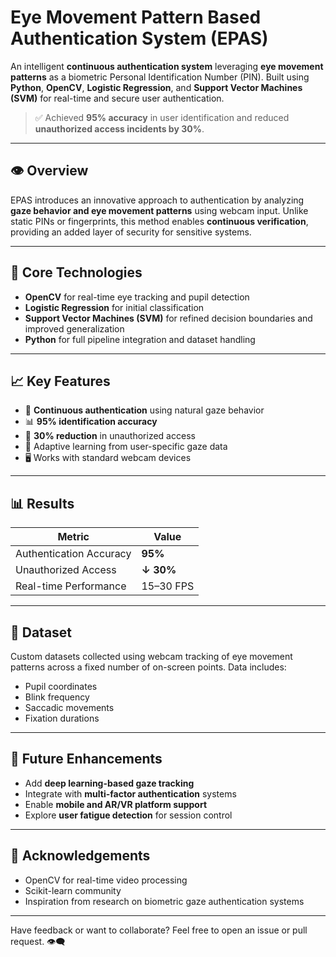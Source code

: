 # Eye Movement Pattern Based Authentication System (EPAS)

An intelligent **continuous authentication system** leveraging **eye movement patterns** as a biometric Personal Identification Number (PIN). Built using **Python**, **OpenCV**, **Logistic Regression**, and **Support Vector Machines (SVM)** for real-time and secure user authentication.

> ✅ Achieved **95% accuracy** in user identification and reduced **unauthorized access incidents by 30%**.

---

## 👁️ Overview

EPAS introduces an innovative approach to authentication by analyzing **gaze behavior and eye movement patterns** using webcam input. Unlike static PINs or fingerprints, this method enables **continuous verification**, providing an added layer of security for sensitive systems.

---

## 🧠 Core Technologies

- **OpenCV** for real-time eye tracking and pupil detection
- **Logistic Regression** for initial classification
- **Support Vector Machines (SVM)** for refined decision boundaries and improved generalization
- **Python** for full pipeline integration and dataset handling

---

## 📈 Key Features

- 🔐 **Continuous authentication** using natural gaze behavior
- 📊 **95% identification accuracy**
- 🚫 **30% reduction** in unauthorized access
- 🧠 Adaptive learning from user-specific gaze data
- 🖥️ Works with standard webcam devices

---

## 📊 Results

| Metric                  | Value           |
|-------------------------|-----------------|
| Authentication Accuracy | **95%**         |
| Unauthorized Access     | **↓ 30%**       |
| Real-time Performance   | 15–30 FPS       |

---

## 🧪 Dataset

Custom datasets collected using webcam tracking of eye movement patterns across a fixed number of on-screen points. Data includes:

- Pupil coordinates
- Blink frequency
- Saccadic movements
- Fixation durations

---

## 🧩 Future Enhancements

- Add **deep learning-based gaze tracking**
- Integrate with **multi-factor authentication** systems
- Enable **mobile and AR/VR platform support**
- Explore **user fatigue detection** for session control

---

## 🙌 Acknowledgements

- OpenCV for real-time video processing
- Scikit-learn community
- Inspiration from research on biometric gaze authentication systems

---

Have feedback or want to collaborate? Feel free to open an issue or pull request. 👁️‍🗨️
